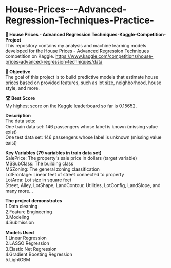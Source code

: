 # House-Prices---Advanced-Regression-Techniques-Practice-
**🏡 House Prices - Advanced Regression Techniques-Kaggle-Competition-Project**<br>
This repository contains my analysis and machine learning models developed for the House Prices - Advanced Regression Techniques competition on Kaggle. https://www.kaggle.com/competitions/house-prices-advanced-regression-techniques/data<br>

**🎯 Objective**<br>
The goal of this project is to build predictive models that estimate house prices based on provided features, such as lot size, neighborhood, house style, and more. <br>

**🏆 Best Score**<br>
My highest score on the Kaggle leaderboard so far is 0.15652.<br>

**Description**<br>
The data sets:<br>
One train data set: 146 passengers whose label is known (missing value exist)<br>
One test data set: 146 passengers whose label is unknown (missing value exist)<br>

**Key Variables (79 variables in train data set)**<br>
SalePrice: The property's sale price in dollars (target variable)<br>
MSSubClass: The building class<br>
MSZoning: The general zoning classification<br>
LotFrontage: Linear feet of street connected to property<br>
LotArea: Lot size in square feet<br>
Street, Alley, LotShape, LandContour, Utilities, LotConfig, LandSlope, and many more...<br>

**The project demonstrates**<br>
1.Data cleaning<br>
2.Feature Engineering<br>
3.Modeling<br>
4.Submission<br>

**Models Used**<br>
1.Linear Regression<br>
2.LASSO Regression<br>
3.Elastic Net Regression<br>
4.Gradient Boosting Regression<br>
5.LightGBM<br>
